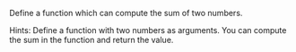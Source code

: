 Define a function which can compute the sum of two numbers.

Hints:
Define a function with two numbers as arguments. You can compute the sum in the function and return the value.


